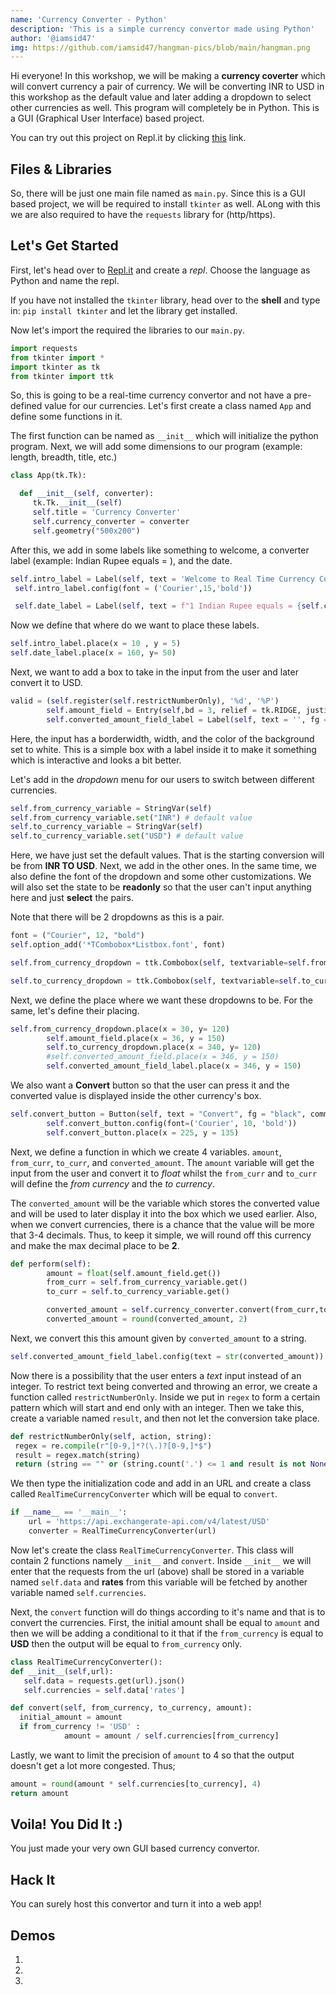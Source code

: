```yaml
---
name: 'Currency Converter - Python'
description: 'This is a simple currency convertor made using Python'
author: '@iamsid47'
img: https://github.com/iamsid47/hangman-pics/blob/main/hangman.png
---
```


Hi everyone! In this workshop, we will be making a **currency coverter** which will convert currency a pair of currency. We will be converting INR to USD in this workshop as the default value and later adding a dropdown to select other currencies as well. This program will completely be in Python. This is a GUI (Graphical User Interface) based project.

You can try out this project on Repl.it by clicking [this]() link.

## Files & Libraries

So, there will be just one main file named as `main.py`. Since this is a GUI based project, we will be required to install `tkinter` as well. ALong with this we are also required to have the `requests` library for (http/https).

## Let's Get Started

First, let's head over to [Repl.it](https://repl.it) and create a *repl*. Choose the language as Python and name the repl.

If you have not installed the  `tkinter` library, head over to the **shell** and type in: `pip install tkinter` and let the library get installed.

Now let's import the required the libraries to our `main.py`.

```python
import requests
from tkinter import *
import tkinter as tk
from tkinter import ttk
```

So, this is going to be a real-time currency convertor and not have a pre-defined value for our currencies. Let's first create a class named `App` and define some functions in it.

The first function can be named as `__init__` which will initialize the python program. Next, we will add some dimensions to our program (example: length, breadth, title, etc.)

```python
class App(tk.Tk):

  def __init__(self, converter):
     tk.Tk.__init__(self)
     self.title = 'Currency Converter'
     self.currency_converter = converter
     self.geometry("500x200")
```

After this, we add in some labels like something to welcome, a converter label (example: Indian Rupee equals = ), and the date.

```python
self.intro_label = Label(self, text = 'Welcome to Real Time Currency Convertor',  fg = 'blue', relief = tk.RAISED, borderwidth = 3)
 self.intro_label.config(font = ('Courier',15,'bold'))

 self.date_label = Label(self, text = f"1 Indian Rupee equals = {self.currency_converter.convert('INR','USD',1)} USD \n Date : {self.currency_converter.data['date']}", relief = tk.GROOVE, borderwidth = 5)
```

Now we define that where do we want to place these labels.

```python
self.intro_label.place(x = 10 , y = 5)
self.date_label.place(x = 160, y= 50)
```
Next, we want to add a box to take in the input from the user and later convert it to USD.

```python
valid = (self.register(self.restrictNumberOnly), '%d', '%P')
        self.amount_field = Entry(self,bd = 3, relief = tk.RIDGE, justify = tk.CENTER,validate='key', validatecommand=valid)
        self.converted_amount_field_label = Label(self, text = '', fg = 'black', bg = 'white', relief = tk.RIDGE, justify = tk.CENTER, width = 17, borderwidth = 3)
```

Here, the input has a borderwidth, width, and the color of the background set to white. This is a simple box with a label inside it to make it something which is interactive and looks a bit better.

Let's add in the *dropdown* menu for our users to switch between different currencies.

```python 
self.from_currency_variable = StringVar(self)
self.from_currency_variable.set("INR") # default value
self.to_currency_variable = StringVar(self)
self.to_currency_variable.set("USD") # default value
```

Here, we have just set the default values. That is the starting conversion will be from **INR TO USD**. Next, we add in the other ones. In the same time, we also define the font of the dropdown and some other customizations. We will also set the state to be **readonly** so that the user can't input anything here and just **select** the pairs.

Note that there will be 2 dropdowns as this is a pair.

```python
font = ("Courier", 12, "bold")
self.option_add('*TCombobox*Listbox.font', font)

self.from_currency_dropdown = ttk.Combobox(self, textvariable=self.from_currency_variable,values=list(self.currency_converter.currencies.keys()), font = font, state = 'readonly', width = 12, justify = tk.CENTER)

self.to_currency_dropdown = ttk.Combobox(self, textvariable=self.to_currency_variable,values=list(self.currency_converter.currencies.keys()), font = font, state = 'readonly', width = 12, justify = tk.CENTER)
```

Next, we define the place where we want these dropdowns to be. For the same, let's define their placing.

```python
self.from_currency_dropdown.place(x = 30, y= 120)
        self.amount_field.place(x = 36, y = 150)
        self.to_currency_dropdown.place(x = 340, y= 120)
        #self.converted_amount_field.place(x = 346, y = 150)
        self.converted_amount_field_label.place(x = 346, y = 150)
```

We also want a **Convert** button so that the user can press it and the converted value is displayed inside the other currency's box.

```python
self.convert_button = Button(self, text = "Convert", fg = "black", command = self.perform) 
        self.convert_button.config(font=('Courier', 10, 'bold'))
        self.convert_button.place(x = 225, y = 135)
```

Next, we define a function in which we create 4 variables. `amount`, `from_curr`, `to_curr`, and `converted_amount`. The `amount` variable will get the input from the user and convert it to *float* whilst the `from_curr` and `to_curr` will define the *from currency* and the *to currency*.

The `converted_amount` will be the variable which stores the converted value and will be used to later display it into the box which we used earlier. Also, when we convert currencies, there is a chance that the value will be more that 3-4 decimals. Thus, to keep it simple, we will round off this currency and make the max decimal place to be **2**.

```python
def perform(self):
        amount = float(self.amount_field.get())
        from_curr = self.from_currency_variable.get()
        to_curr = self.to_currency_variable.get()

        converted_amount = self.currency_converter.convert(from_curr,to_curr,amount)
        converted_amount = round(converted_amount, 2)
```
Next, we convert this this amount given by `converted_amount` to a string.

```python
self.converted_amount_field_label.config(text = str(converted_amount))
```
Now there is a possibility that the user enters a *text* input instead of an integer. To restrict text being converted and throwing an error, we create a function called `restrictNumberOnly`. Inside we put in `regex` to form a certain pattern which will start and end only with an integer. Then we take this, create a variable named `result`, and then not let the conversion take place. 

```python
def restrictNumberOnly(self, action, string):
 regex = re.compile(r"[0-9,]*?(\.)?[0-9,]*$")
 result = regex.match(string)
 return (string == "" or (string.count('.') <= 1 and result is not None))
```

We then type the initialization code and add in an URL and create a class called `RealTimeCurrencyConverter` which will be equal to `convert`.

```python
if __name__ == '__main__':
    url = 'https://api.exchangerate-api.com/v4/latest/USD'
    converter = RealTimeCurrencyConverter(url)
```

Now let's create the class `RealTimeCurrencyConverter`. This class will contain 2 functions namely `__init__` and `convert`. Inside `__init__` we will enter that the requests from the url (above) shall be stored in a variable named `self.data` and **rates** from this variable will be fetched by another variable named `self.currencies`.

Next, the `convert` function will do things according to it's name and that is to convert the currencies. First, the initial amount shall be equal to `amount` and then we will be adding a conditional to it that if the `from_currency` is equal to **USD** then the output will be equal to `from_currency` only.

```python
class RealTimeCurrencyConverter():
def __init__(self,url):
   self.data = requests.get(url).json()
   self.currencies = self.data['rates']

def convert(self, from_currency, to_currency, amount): 
  initial_amount = amount 
  if from_currency != 'USD' : 
            amount = amount / self.currencies[from_currency] 
```
Lastly, we want to limit the precision of `amount` to 4 so that the output doesn't get a lot more congested. Thus;

```python
amount = round(amount * self.currencies[to_currency], 4) 
return amount
```

## Voila! You Did It :)

You just made your very own GUI based currency convertor.

## Hack It

You can surely host this convertor and turn it into a web app!

## Demos
 
 1.
 2.
 3.
